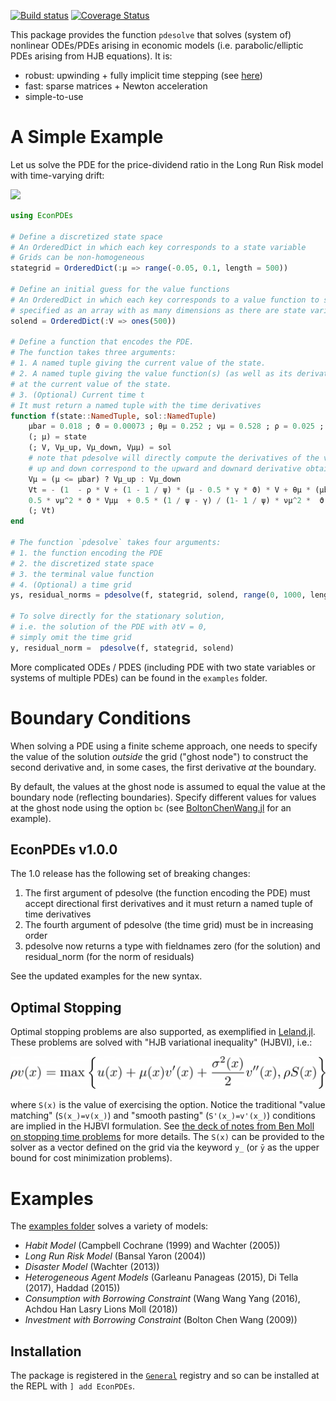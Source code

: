 [![Build status](https://github.com/matthieugomez/EconPDEs.jl/workflows/CI/badge.svg)](https://github.com/matthieugomez/EconPDEs.jl/actions)
[![Coverage Status](http://codecov.io/github/matthieugomez/EconPDEs.jl/coverage.svg?branch=main)](http://codecov.io/github/matthieugomez/EconPDEs.jl/?branch=main)


This package provides the function `pdesolve` that solves (system of) nonlinear ODEs/PDEs arising in economic models (i.e. parabolic/elliptic PDEs arising from HJB equations). It is:

- robust: upwinding + fully implicit time stepping (see [here](https://github.com/matthieugomez/EconPDEs.jl/blob/master/examples/details.pdf))
- fast: sparse matrices + Newton acceleration
- simple-to-use

# A Simple Example

Let us solve the PDE for the price-dividend ratio in the Long Run Risk model with time-varying drift:
<!-- 
1 - \rho V + (1 - \frac{1}{\psi})(\mu - \frac{1}{2}\gamma \vartheta)V + \theta_\mu(\overline{\mu} - \mu) \partial_\mu V + \frac{1}{2}\frac{\frac{1}{\psi}-\gamma}{1-\frac{1}{\psi}}\nu_\mu^2 \vartheta \frac{(\partial_\mu V)^2}{V} + \frac{1}{2}\nu_\mu^2 \vartheta \partial_{\mu\mu}V  + \partial_t V  = 0
-->
<img src="img/by.png">

```julia
using EconPDEs

# Define a discretized state space
# An OrderedDict in which each key corresponds to a state variable
# Grids can be non-homogeneous
stategrid = OrderedDict(:μ => range(-0.05, 0.1, length = 500))

# Define an initial guess for the value functions
# An OrderedDict in which each key corresponds to a value function to solve for, 
# specified as an array with as many dimensions as there are state variables
solend = OrderedDict(:V => ones(500))

# Define a function that encodes the PDE. 
# The function takes three arguments:
# 1. A named tuple giving the current value of the state. 
# 2. A named tuple giving the value function(s) (as well as its derivatives)
# at the current value of the state. 
# 3. (Optional) Current time t
# It must return a named tuple with the time derivatives
function f(state::NamedTuple, sol::NamedTuple)
	μbar = 0.018 ; ϑ = 0.00073 ; θμ = 0.252 ; νμ = 0.528 ; ρ = 0.025 ; ψ = 1.5 ; γ = 7.5
	(; μ) = state
	(; V, Vμ_up, Vμ_down, Vμμ) = sol
	# note that pdesolve will directly compute the derivatives of the valuefunction.
	# up and down correspond to the upward and downard derivative obtained by first difference
	Vμ = (μ <= μbar) ? Vμ_up : Vμ_down
	Vt = - (1  - ρ * V + (1 - 1 / ψ) * (μ - 0.5 * γ * ϑ) * V + θμ * (μbar - μ) * Vμ +
	0.5 * νμ^2 * ϑ * Vμμ  + 0.5 * (1 / ψ - γ) / (1- 1 / ψ) * νμ^2 *  ϑ * Vμ^2/V)
	(; Vt)
end

# The function `pdesolve` takes four arguments:
# 1. the function encoding the PDE
# 2. the discretized state space
# 3. the terminal value function
# 4. (Optional) a time grid
ys, residual_norms = pdesolve(f, stategrid, solend, range(0, 1000, length = 100))

# To solve directly for the stationary solution, 
# i.e. the solution of the PDE with ∂tV = 0,
# simply omit the time grid
y, residual_norm =  pdesolve(f, stategrid, solend)
```
More complicated ODEs / PDES (including PDE with two state variables or systems of multiple PDEs) can be found in the `examples` folder. 



# Boundary Conditions
When solving a PDE using a finite scheme approach, one needs to specify the value of the solution *outside* the grid ("ghost node") to construct the second derivative and, in some cases, the first derivative *at* the boundary. 

By default, the values at the ghost node is assumed to equal the value at the boundary node (reflecting boundaries). Specify different values for values at the ghost node using the option `bc` (see [BoltonChenWang.jl](https://github.com/matthieugomez/EconPDEs.jl/blob/master/examples/InvestmentProblem/BoltonChenWang.jl) for an example).

## EconPDEs v1.0.0
The 1.0 release has the following set of breaking changes:

1. The first argument of pdesolve (the function encoding the PDE) must accept directional first derivatives and it must return a named tuple of time derivatives
2. The fourth argument of pdesolve (the time grid) must be in increasing order
3. pdesolve now returns a type with fieldnames zero (for the solution) and residual_norm (for the norm of residuals)

See the updated examples for the new syntax.

## Optimal Stopping
Optimal stopping problems are also supported, as exemplified in [Leland.jl](examples/OptimalStoppingTime/Leland.jl). These problems are solved with "HJB variational inequality" (HJBVI), i.e.:

<img src="img/hjbvi.png">

where `S(x)` is the value of exercising the option. Notice the traditional "value matching" (`S(x̲)=v(x̲)`) and "smooth pasting" (`S'(x̲)=v'(x̲)`) conditions are implied in the HJBVI formulation. See [the deck of notes from Ben Moll on stopping time problems](https://benjaminmoll.com/codes/) for more details. The `S(x)` can be provided to the solver as a vector defined on the grid via the keyword `y̲` (or `ȳ` as the upper bound for cost minimization problems).


# Examples
The [examples folder](https://github.com/matthieugomez/EconPDEs.jl/tree/master/examples)  solves a variety of models:
- *Habit Model* (Campbell Cochrane (1999) and Wachter (2005))
- *Long Run Risk Model* (Bansal Yaron (2004))
- *Disaster Model* (Wachter (2013))
- *Heterogeneous Agent Models* (Garleanu Panageas (2015), Di Tella (2017), Haddad (2015))
- *Consumption with Borrowing Constraint* (Wang Wang Yang (2016), Achdou Han Lasry Lions Moll (2018))
- *Investment with Borrowing Constraint* (Bolton Chen Wang (2009))

## Installation
The package is registered in the [`General`](https://github.com/JuliaRegistries/General) registry and so can be installed at the REPL with `] add EconPDEs`.

